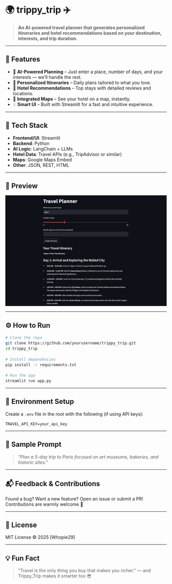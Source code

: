 # 🌍 trippy\_trip ✈️

> **An AI-powered travel planner that generates personalized itineraries and hotel recommendations based on your destination, interests, and trip duration.**

---

## 🚀 Features

* 🧠 **AI-Powered Planning** – Just enter a place, number of days, and your interests — we’ll handle the rest.
* 📍 **Personalized Itineraries** – Daily plans tailored to what *you* love.
* 🏨 **Hotel Recommendations** – Top stays with detailed reviews and locations.
* 🗼 **Integrated Maps** – See your hotel on a map, instantly.
* 💡 **Smart UI** – Built with Streamlit for a fast and intuitive experience.

---

## 🔧 Tech Stack

* **Frontend/UI**: Streamlit
* **Backend**: Python
* **AI Logic**: LangChain + LLMs
* **Hotel Data**: Travel APIs (e.g., TripAdvisor or similar)
* **Maps**: Google Maps Embed
* **Other**: JSON, REST, HTML

---

## 📸 Preview

![App Screenshot](assets/Screenshot%202025-05-13%20204448.png)


---

## ⚙️ How to Run

```bash
# Clone the repo
git clone https://github.com/yourusername/trippy_trip.git
cd trippy_trip

# Install dependencies
pip install -r requirements.txt

# Run the app
streamlit run app.py
```

---

## 🔐 Environment Setup

Create a `.env` file in the root with the following (if using API keys):

```env
TRAVEL_API_KEY=your_api_key
```

---

## 🧯 Sample Prompt

> *"Plan a 5-day trip to Paris focused on art museums, bakeries, and historic sites."*

---

## 📬 Feedback & Contributions

Found a bug? Want a new feature? Open an issue or submit a PR! Contributions are warmly welcome 💖

---

## 📄 License

MIT License © 2025 \[Whopie29]

---

## 💡 Fun Fact

> "Travel is the only thing you buy that makes you richer." — and Trippy\_Trip makes it smarter too 😎

